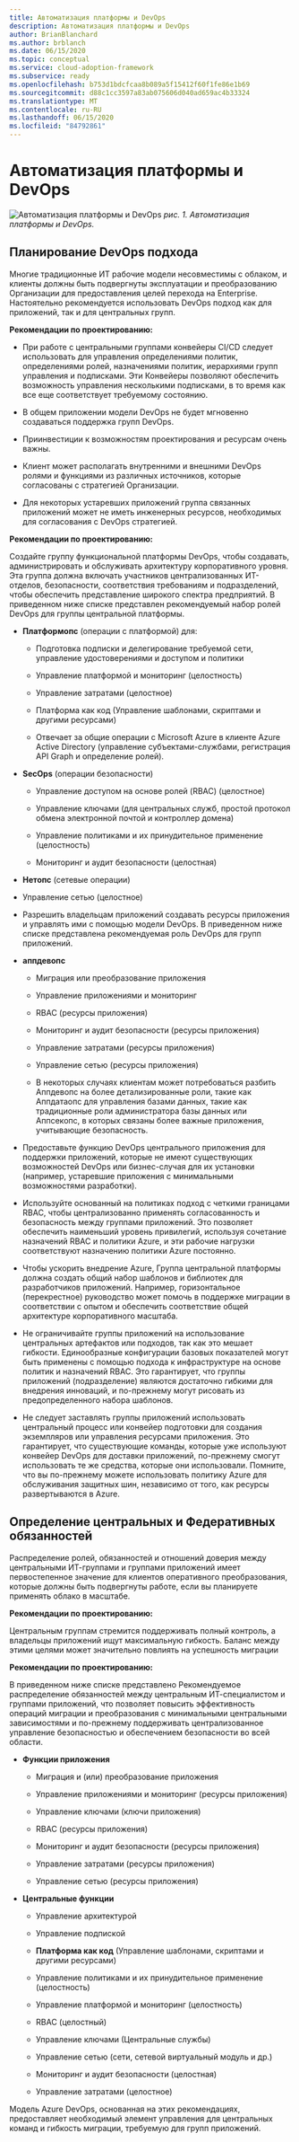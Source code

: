 ```yaml
---
title: Автоматизация платформы и DevOps
description: Автоматизация платформы и DevOps
author: BrianBlanchard
ms.author: brblanch
ms.date: 06/15/2020
ms.topic: conceptual
ms.service: cloud-adoption-framework
ms.subservice: ready
ms.openlocfilehash: b753d1bdcfcaa8b089a5f15412f60f1fe86e1b69
ms.sourcegitcommit: d88c1cc3597a83ab075606d040ad659ac4b33324
ms.translationtype: MT
ms.contentlocale: ru-RU
ms.lasthandoff: 06/15/2020
ms.locfileid: "84792861"
---
```

# <a name="platform-automation-and-devops"></a>Автоматизация платформы и DevOps

![Автоматизация платформы и DevOps ](./media/DevOps.png)
 _рис. 1. Автоматизация платформы и DevOps._

## <a name="planning-for-a-devops-approach"></a>Планирование DevOps подхода

Многие традиционные ИТ рабочие модели несовместимы с облаком, и клиенты должны быть подвергнуты эксплуатации и преобразованию Организации для предоставления целей перехода на Enterprise. Настоятельно рекомендуется использовать DevOps подход как для приложений, так и для центральных групп.

**Рекомендации по проектированию:**

- При работе с центральными группами конвейеры CI/CD следует использовать для управления определениями политик, определениями ролей, назначениями политик, иерархиями групп управления и подписками. Эти Конвейеры позволяют обеспечить возможность управления несколькими подписками, в то время как все еще соответствует требуемому состоянию.

- В общем приложении модели DevOps не будет мгновенно создаваться поддержка групп DevOps.

- Приинвестиции к возможностям проектирования и ресурсам очень важны.

- Клиент может располагать внутренними и внешними DevOps ролями и функциями из различных источников, которые согласованы с стратегией Организации.

- Для некоторых устаревших приложений группа связанных приложений может не иметь инженерных ресурсов, необходимых для согласования с DevOps стратегией.

<!-- cSpell:ignore PlatformOps SecOps NetOps AppDevOps AppDataOps AppSecOps -->

**Рекомендации по проектированию:**

Создайте группу функциональной платформы DevOps, чтобы создавать, администрировать и обслуживать архитектуру корпоративного уровня. Эта группа должна включать участников централизованных ИТ-отделов, безопасности, соответствия требованиям и подразделений, чтобы обеспечить представление широкого спектра предприятий. В приведенном ниже списке представлен рекомендуемый набор ролей DevOps для группы центральной платформы.

- **Платформопс** (операции с платформой) для:

  - Подготовка подписки и делегирование требуемой сети, управление удостоверениями и доступом и политики

  - Управление платформой и мониторинг (целостность)

  - Управление затратами (целостное)

  - Платформа как код (Управление шаблонами, скриптами и другими ресурсами)

  - Отвечает за общие операции с Microsoft Azure в клиенте Azure Active Directory (управление субъектами-службами, регистрация API Graph и определение ролей).

- **SecOps** (операции безопасности)

  - Управление доступом на основе ролей (RBAC) (целостное)

  - Управление ключами (для центральных служб, простой протокол обмена электронной почтой и контроллер домена)

  - Управление политиками и их принудительное применение (целостность)

  - Мониторинг и аудит безопасности (целостная)

- **Нетопс** (сетевые операции)

- Управление сетью (целостное)

- Разрешить владельцам приложений создавать ресурсы приложения и управлять ими с помощью модели DevOps. В приведенном ниже списке представлена рекомендуемая роль DevOps для групп приложений.

- **аппдевопс**

  - Миграция или преобразование приложения

  - Управление приложениями и мониторинг

  - RBAC (ресурсы приложения)

  - Мониторинг и аудит безопасности (ресурсы приложения)

  - Управление затратами (ресурсы приложения)

  - Управление сетью (ресурсы приложения)

  - В некоторых случаях клиентам может потребоваться разбить Аппдевопс на более детализированные роли, такие как Аппдатаопс для управления базами данных, такие как традиционные роли администратора базы данных или Аппсекопс, в которых связаны более важные приложения, учитывающие безопасность.

- Предоставьте функцию DevOps центрального приложения для поддержки приложений, которые не имеют существующих возможностей DevOps или бизнес-случая для их установки (например, устаревшие приложения с минимальными возможностями разработки).

- Используйте основанный на политиках подход с четкими границами RBAC, чтобы централизованно применять согласованность и безопасность между группами приложений. Это позволяет обеспечить наименьший уровень привилегий, используя сочетание назначений RBAC и политики Azure, и эти рабочие нагрузки соответствуют назначению политики Azure постоянно.

- Чтобы ускорить внедрение Azure, Группа центральной платформы должна создать общий набор шаблонов и библиотек для разработчиков приложений.
Например, горизонтальное (перекрестное) руководство может помочь в поддержке миграции в соответствии с опытом и обеспечить соответствие общей архитектуре корпоративного масштаба.

- Не ограничивайте группы приложений на использование центральных артефактов или подходов, так как это мешает гибкости. Единообразные конфигурации базовых показателей могут быть применены с помощью подхода к инфраструктуре на основе политик и назначений RBAC. Это гарантирует, что группы приложений (подразделение) являются достаточно гибкими для внедрения инноваций, и по-прежнему могут рисовать из предопределенного набора шаблонов.

- Не следует заставлять группы приложений использовать центральный процесс или конвейер подготовки для создания экземпляров или управления ресурсами приложения. Это гарантирует, что существующие команды, которые уже используют конвейер DevOps для доставки приложений, по-прежнему смогут использовать те же средства, которые они использовали. Помните, что вы по-прежнему можете использовать политику Azure для обслуживания защитных шин, независимо от того, как ресурсы развертываются в Azure.

## <a name="define-central-and-federated-responsibilities"></a>Определение центральных и Федеративных обязанностей

Распределение ролей, обязанностей и отношений доверия между центральными ИТ-группами и группами приложений имеет первостепенное значение для клиентов оперативного преобразования, которые должны быть подвергнуты работе, если вы планируете применять облако в масштабе.

**Рекомендации по проектированию:**

Центральным группам стремится поддерживать полный контроль, а владельцы приложений ищут максимальную гибкость. Баланс между этими целями может значительно повлиять на успешность миграции

**Рекомендации по проектированию:**

В приведенном ниже списке представлено Рекомендуемое распределение обязанностей между центральным ИТ-специалистом и группами приложений, что позволяет повысить эффективность операций миграции и преобразования с минимальными центральными зависимостями и по-прежнему поддерживать централизованное управление безопасностью и обеспечением безопасности во всей области.

- **Функции приложения**

  - Миграция и (или) преобразование приложения

  - Управление приложениями и мониторинг (ресурсы приложения)

  - Управление ключами (ключи приложения)

  - RBAC (ресурсы приложения)

  - Мониторинг и аудит безопасности (ресурсы приложения)

  - Управление затратами (ресурсы приложения)

  - Управление сетью (ресурсы приложения)

- **Центральные функции**

  - Управление архитектурой

  - Управление подпиской

  - **Платформа как код** (Управление шаблонами, скриптами и другими ресурсами)

  - Управление политиками и их принудительное применение (целостность)

  - Управление платформой и мониторинг (целостность)

  - RBAC (целостный)

  - Управление ключами (Центральные службы)

  - Управление сетью (сети, сетевой виртуальный модуль и др.)

  - Мониторинг и аудит безопасности (целостная)

  - Управление затратами (целостное)

Модель Azure DevOps, основанная на этих рекомендациях, предоставляет необходимый элемент управления для центральных команд и гибкость миграции, требуемую для групп приложений.
